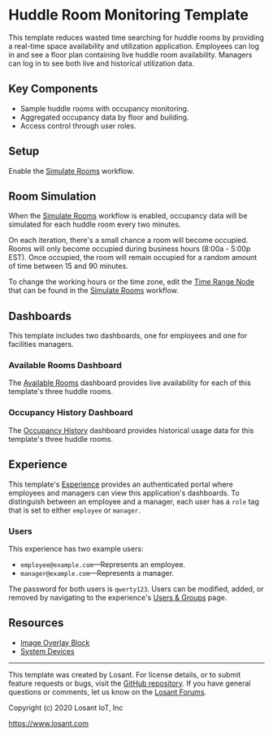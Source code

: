 # Huddle Room Monitoring Template
This template reduces wasted time searching for huddle rooms by providing a real-time space availability and utilization application. Employees can log in and see a floor plan containing live huddle room availability. Managers can log in to see both live and historical utilization data.

## Key Components
* Sample huddle rooms with occupancy monitoring.
* Aggregated occupancy data by floor and building.
* Access control through user roles.

## Setup
Enable the [Simulate Rooms](https://app.losant.com/applications/~losant-application-huddleRoomMonitor-0~/workflows/~losant-flow-simulateRooms-0~/develop) workflow.

## Room Simulation
When the [Simulate Rooms](https://app.losant.com/applications/~losant-application-huddleRoomMonitor-0~/workflows/~losant-flow-simulateRooms-0~/develop) workflow is enabled, occupancy data will be simulated for each huddle room every two minutes.

On each iteration, there's a small chance a room will become occupied. Rooms will only become occupied during business hours (8:00a - 5:00p EST). Once occupied, the room will remain occupied for a random amount of time between 15 and 90 minutes.

To change the working hours or the time zone, edit the [Time Range Node](https://docs.losant.com/workflows/logic/time-range/) that can be found in the [Simulate Rooms](https://app.losant.com/applications/~losant-application-huddleRoomMonitor-0~/workflows/~losant-flow-simulateRooms-0~/develop) workflow.

## Dashboards
This template includes two dashboards, one for employees and one for facilities managers.

### Available Rooms Dashboard
The [Available Rooms](https://app.losant.com/dashboards/~losant-dashboard-availableRooms-0~) dashboard provides live availability for each of this template's three huddle rooms.

### Occupancy History Dashboard
The [Occupancy History](https://app.losant.com/dashboards/~losant-dashboard-occupancyHistory-1~) dashboard provides historical usage data for this template's three huddle rooms.

## Experience
This template's [Experience](https://app.losant.com/applications/~losant-application-huddleRoomMonitor-0~/experience/versions/develop) provides an authenticated portal where employees and managers can view this application's dashboards. To distinguish between an employee and a manager, each user has a `role` tag that is set to either `employee` or `manager`.

### Users
This experience has two example users:
* `employee@example.com`—Represents an employee.
* `manager@example.com`—Represents a manager.

The password for both users is `qwerty123`. Users can be modified, added, or removed by navigating to the experience's [Users & Groups](https://app.losant.com/applications/~losant-application-huddleRoomMonitor-0~/experience/users) page.

## Resources
* [Image Overlay Block](https://docs.losant.com/devices/overview/)
* [System Devices](https://docs.losant.com/devices/systems/)

---

This template was created by Losant. For license details, or to submit feature requests or bugs, visit the [GitHub repository](https://github.com/Losant/application-templates). If you have general questions or comments, let us know on the [Losant Forums](https://forums.losant.com).

Copyright (c) 2020 Losant IoT, Inc

https://www.losant.com